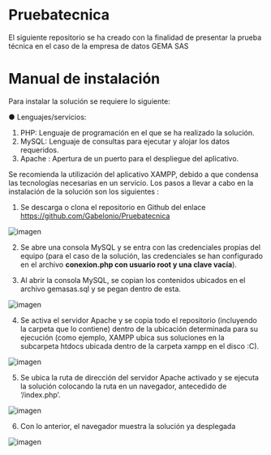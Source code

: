 # Pruebatecnica
El siguiente repositorio se ha creado con la finalidad de presentar la prueba técnica en el caso de la empresa de datos GEMA SAS

# Manual de instalación

Para instalar la solución se requiere lo siguiente:

  ● Lenguajes/servicios:
  
  1. PHP: Lenguaje de programación en el que se ha realizado la solución.
  2. MySQL: Lenguaje de consultas para ejecutar y alojar los datos requeridos.
  3. Apache : Apertura de un puerto para el despliegue del aplicativo.

Se recomienda la utilización del aplicativo XAMPP, debido a que condensa las tecnologías
necesarias en un servicio.
Los pasos a llevar a cabo en la instalación de la solución son los siguientes :
1. Se descarga o clona el repositorio en Github del enlace
https://github.com/Gabelonio/Pruebatecnica

![imagen](https://user-images.githubusercontent.com/43209755/214956664-4f3eba17-9b14-4674-a0b5-50c5fbb10c8a.png)

2. Se abre una consola MySQL y se entra con las credenciales propias del equipo (para el
caso de la solución, las credenciales se han configurado en el archivo **conexion.php con
usuario root y una clave vacía**).

3. Al abrir la consola MySQL, se copian los contenidos ubicados en el archivo gemasas.sql y
se pegan dentro de esta.

![imagen](https://user-images.githubusercontent.com/43209755/214956804-65396081-490d-4c73-9ae8-43791c08455e.png)

4. Se activa el servidor Apache y se copia todo el repositorio (incluyendo la carpeta que lo
contiene) dentro de la ubicación determinada para su ejecución (como ejemplo, XAMPP
ubica sus soluciones en la subcarpeta htdocs ubicada dentro de la carpeta xampp en el
disco :C).

![imagen](https://user-images.githubusercontent.com/43209755/214956833-8b1361b9-200f-45fa-9fc1-82e4f92108ef.png)

5. Se ubica la ruta de dirección del servidor Apache activado y se ejecuta la solución
colocando la ruta en un navegador, antecedido de ‘/index.php’.

![imagen](https://user-images.githubusercontent.com/43209755/214956895-d30b2d9b-aa12-4b87-8a6d-d8358f7d675a.png)

6. Con lo anterior, el navegador muestra la solución ya desplegada

![imagen](https://user-images.githubusercontent.com/43209755/214956928-09409568-2f9b-4b91-a5be-2385870dfd14.png)
